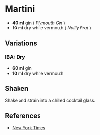 # Martini

* **40 ml** gin ( *Plymouth Gin* )
* **10 ml** dry white vermouth ( *Noilly Prat* )

## Variations

### IBA: Dry

* **60 ml** gin
* **10 ml** dry white vermouth

## Shaken

Shake and strain into a chilled cocktail glass.

## References

* [New York Times](http://www.nytimes.com/2007/05/02/dining/02wine.html?pagewanted=all)
